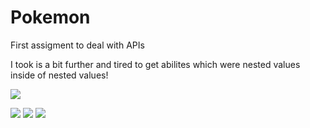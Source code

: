# Pokemon

First assigment to deal with APIs

I took is a bit further and tired to get abilites which were nested values inside of nested values! 

![](https://github.com/lisabroadhead/MERN/blob/main/react/pokemon/Screen%20Recording%202022-03-15%20at%2011.58.34%20PM.gif)

![](https://github.com/lisabroadhead/MERN/blob/main/react/pokemon/Screen%20Shot%202022-03-15%20at%2011.57.40%20PM.png)
![](https://github.com/lisabroadhead/MERN/blob/main/react/pokemon/Screen%20Shot%202022-03-15%20at%2011.57.50%20PM.png)
![](https://github.com/lisabroadhead/MERN/blob/main/react/pokemon/Screen%20Shot%202022-03-15%20at%2011.58.16%20PM.png)

